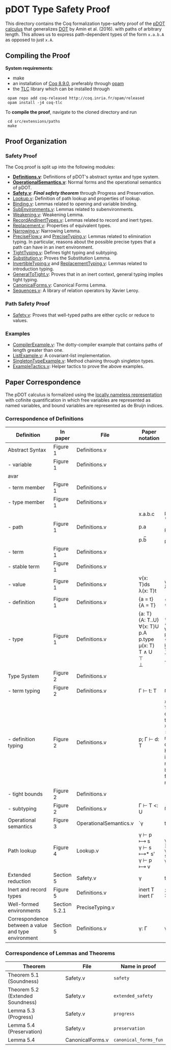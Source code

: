 pDOT Type Safety Proof
======================

This directory contains the Coq formalization type-safety proof of
the [pDOT calculus](https://arxiv.org/abs/1904.07298v1)
that generalizes [DOT](https://infoscience.epfl.ch/record/215280) by Amin et al. (2016).
with paths of arbitrary length. This allows
us to express path-dependent types of the form `x.a.b.A` as opposed to
just `x.A`.

## Compiling the Proof

**System requirements**:

  - make
  - an installation of [Coq 8.9.0](https://coq.inria.fr/opam-using.html), preferably through [opam](https://opam.ocaml.org/)
  - the [TLC](https://gitlab.inria.fr/charguer/tlc) library which can
  be installed through

```
 opam repo add coq-released http://coq.inria.fr/opam/released
 opam install -j4 coq-tlc
```

To **compile the proof**, navigate to the cloned directory and run

```
 cd src/extensions/paths
 make
```

## Proof Organization

### Safety Proof
The Coq proof is split up into the following modules:
  - **[Definitions.v](https://amaurremi.github.io/dot-calculus/src/extensions/paths/doc/Definitions.html)**: Definitions of pDOT's
    abstract syntax and type system.
  - **[OperationalSemantics.v](https://amaurremi.github.io/dot-calculus/src/extensions/paths/doc/OperationalSemantics.html)**:
    Normal forms and the operational semantics of pDOT.
  - **[Safety.v](https://amaurremi.github.io/dot-calculus/src/extensions/paths/doc/Safety.html)**: ***Final safety theorem***
    through Progress and Preservation.
  - [Lookup.v](https://amaurremi.github.io/dot-calculus/src/extensions/paths/doc/Lookup.html): Definition of path lookup and
    properties of lookup.
  - [Binding.v](https://amaurremi.github.io/dot-calculus/src/extensions/paths/doc/Binding.html): Lemmas related to opening and
    variable binding.
  - [SubEnvironments.v](https://amaurremi.github.io/dot-calculus/src/extensions/paths/doc/SubEnvironments.html): Lemmas related to
    subenvironments.
  - [Weakening.v](https://amaurremi.github.io/dot-calculus/src/extensions/paths/doc/Weakening.html): Weakening Lemma.
  - [RecordAndInertTypes.v](https://amaurremi.github.io/dot-calculus/src/extensions/paths/doc/RecordAndInertTypes.html): Lemmas
    related to record and inert types.
  - [Replacement.v](https://amaurremi.github.io/dot-calculus/src/extensions/paths/doc/Replacement.html): Properties of equivalent
    types.
  - [Narrowing.v](https://amaurremi.github.io/dot-calculus/src/extensions/paths/doc/Narrowing.html): Narrowing Lemma.
  - [PreciseFlow.v](https://amaurremi.github.io/dot-calculus/src/extensions/paths/doc/PreciseFlow.html) and
    [PreciseTyping.v](https://amaurremi.github.io/dot-calculus/src/extensions/paths/doc/PreciseTyping.html): Lemmas related to
    elimination typing. In particular, reasons about the possible
    precise types that a path can have in an inert environment.
  - [TightTyping.v](https://amaurremi.github.io/dot-calculus/src/extensions/paths/doc/TightTyping.html): Defines tight typing and
    subtyping.
  - [Substitution.v](https://amaurremi.github.io/dot-calculus/src/extensions/paths/doc/Substitution.html): Proves the Substitution
    Lemma.
  - [InvertibleTyping.v](https://amaurremi.github.io/dot-calculus/src/extensions/paths/doc/InvertibleTyping.html) and
    [ReplacementTyping.v](https://amaurremi.github.io/dot-calculus/src/extensions/paths/doc/ReplacementTyping.html): Lemmas related to
    introduction typing.
  - [GeneralToTight.v](https://amaurremi.github.io/dot-calculus/src/extensions/paths/doc/GeneralToTight.html): Proves that in an
    inert context, general typing implies tight typing.
  - [CanonicalForms.v](https://amaurremi.github.io/dot-calculus/src/extensions/paths/doc/CanonicalForms.html): Canonical Forms
    Lemma.
  - [Sequences.v](https://amaurremi.github.io/dot-calculus/src/extensions/paths/doc/Sequences.html): A library of relation
    operators by Xavier Leroy.

### Path Safety Proof

* [Safety.v](https://amaurremi.github.io/dot-calculus/src/extensions/paths/doc/Safety.html): Proves that well-typed paths
    are either cyclic or reduce to values.

### Examples

  - [CompilerExample.v](https://amaurremi.github.io/dot-calculus/src/extensions/paths/doc/CompilerExample.html): The dotty-compiler
    example that contains paths of length greater than one.
  - [ListExample.v](https://amaurremi.github.io/dot-calculus/src/extensions/paths/doc/ListExample.html): A covariant-list
    implementation.
  - [SingletonTypeExample.v](https://amaurremi.github.io/dot-calculus/src/extensions/paths/doc/SingletonTypeExample.html):
    Method chaining through singleton types.
  - [ExampleTactics.v](https://amaurremi.github.io/dot-calculus/src/extensions/paths/doc/ExampleTactics.html): Helper tactics to prove
    the above examples.

<!--The following figure shows a dependency graph between the Coq modules:-->

<!--![Dependency graph](paths/doc/graph.png)-->

## Paper Correspondence

The pDOT calculus is formalized using the [locally nameless
representation](http://www.chargueraud.org/softs/ln/)
with cofinite quantification
in which free variables are represented as named variables,
and bound variables are represented as de Bruijn indices.

### Correspondence of Definitions

| Definition                                          | In paper      | File                   | Paper notation                                                                         | Proof notations                                                                                                                                                                                  | Name in proof           |
|-----------------------------------------------------|---------------|------------------------|----------------------------------------------------------------------------------------|--------------------------------------------------------------------------------------------------------------------------------------------------------------------------------------------------|-------------------------|
| Abstract Syntax                                     | Figure 1      | Definitions.v          |                                                                                        |                                                                                                                                                                                                  |                         |
| - variable                                          | Figure 1      | Definitions.v          |                                                                                        |
| avar                    |
| - term member                                       | Figure 1      | Definitions.v          |                                                                                        |                                                                                                                                                                                                  | `trm_label`               |
| - type member                                       | Figure 1      | Definitions.v          |                                                                                        |                                                                                                                                                                                                  | `typ_label`               |
| - path                                              | Figure 1      | Definitions.v          |  x.a.b.c<br><br>p.a<br><br>p.b̅        |  `p_sel x (c::b::a::nil)` <br><br>`p•a`<br> <br>`p••b`                                                              | `path`                   |
| - term                                              | Figure 1      | Definitions.v          |                                                                                        |                                                                                                                                                                                                  | `trm`                     |
| - stable term                                       | Figure 1      | Definitions.v          |                                                                                        |                                                                                                                                                                                                  | `def_rhs`                 |
| - value                                             | Figure 1      | Definitions.v          | ν(x: T)ds <br>λ(x: T)t                                                                 | `ν(T)ds` <br>`λ(T)t`                                                                                                                                                                             | `val`                     |
| - definition                                        | Figure 1      | Definitions.v          | {a = t} <br>{A = T}                                                                    | `{a := t}`<br> `{A ⦂= T}`                                                                                                                                                                            | `def`                     |
| - type                                              | Figure 1      | Definitions.v          | {a: T} <br>{A: T..U} <br>∀(x: T)U <br>p.A <br>p.type <br>μ(x: T) <br>T ∧ U <br>⊤ <br>⊥ | `{a ⦂ T}` <br>`{A >: T <: U}` <br>`∀(T)U` <br>`p↓A` <br>`{{p}}` <br>`μ(T)` <br>`T ∧ U` <br>`⊤` <br>`⊥`                                                                                                            | `typ`                     |
| Type System                                         | Figure 2      | Definitions.v          |                                                                                        |                                                                                                                                                                                                  |                         |
| - term typing                                       | Figure 2      | Definitions.v          | Γ ⊢ t: T                                                                               | `Γ ⊢ t : T`                                                                                                                                                                                      | `ty_trm`                |
| - definition typing                                 | Figure 2      | Definitions.v          | p; Γ ⊢ d: T                                                                            | `x; bs; Γ ⊢ d : T` (single definition typing)  <br> `x; bs; Γ ⊢ d :: T` (typing of multiple definitions) <br> Here, p=`x.bs`, i.e. `x` is p's receiver, and `bs` are p's fields in reverse order | `ty_def` <br> `ty_defs` |
| - tight bounds                                      | Figure 2      | Definitions.v          |                                                                                        |                                                                                                                                                                                                  | `tight_bounds`          |
| - subtyping                                         | Figure 2      | Definitions.v          | Γ ⊢ T <: U                                                                             | `Γ ⊢ T <: U`                                                                                                                                                                                     | `subtyp`                |
| Operational semantics                               | Figure 3      | OperationalSemantics.v | `γ|t ⟼ γ'|t'` <br> `γ|t ⟼* γ'|t'`                                                                           |  `(γ, t) ⟼ (γ', t')` <br> `(γ, t) ⟼* (γ', t')`                                                                                                                                                                                                | `red`                   |
| Path lookup                                         | Figure 4      | Lookup.v               | γ ⊢ p ⟼ s <br> γ ⊢ s ⟼* s' <br> γ ⊢ p ⟼ v                                              | `γ ⊢ ⟦ p ⟼ s ⟧` <br> `γ ⊢ ⟦ s ⟼* s' ⟧` <br> `γ ∋ (p, v)`                                                                                                                                              | `lookup_step`           |
| Extended reduction                                  | Section 5     | Safety.v               | γ|t ↠ γ'|t' <br> γ|t ↠* γ'|t'                                                                          | `(γ, t) ↠ (γ', t')` <br> `(γ, t) ↠* (γ', t')`                                                                                                                                                                              | `extended_red`          |
| Inert and record types                              | Figure 5      | Definitions.v          | inert T <br> inert Γ                                                                   | `inert_typ T` <br> `inert Γ`                                                                                                                                                                     |                         |
| Well-formed environments                            | Section 5.2.1 | PreciseTyping.v        |                                                                                        |                                                                                                                                                                                                  | `wf`                    |
| Correspondence between a value and type environment | Section 5     | Definitions.v          | γ: Γ                                                                                   | `γ ⫶ Γ`                                                                                                                                                                                          | `well_typed` |


### Correspondence of Lemmas and Theorems

| Theorem                          | File             | Name in proof         |
|----------------------------------|------------------|-----------------------|
| Theorem 5.1 (Soundness)          | Safety.v         | `safety`              |
| Theorem 5.2 (Extended Soundness) | Safety.v         | `extended_safety`     |
| Lemma 5.3 (Progress)             | Safety.v         | `progress`            |
| Lemma 5.4 (Preservation)         | Safety.v         | `preservation`        |
| Lemma 5.4                        | CanonicalForms.v | `canonical_forms_fun` |

